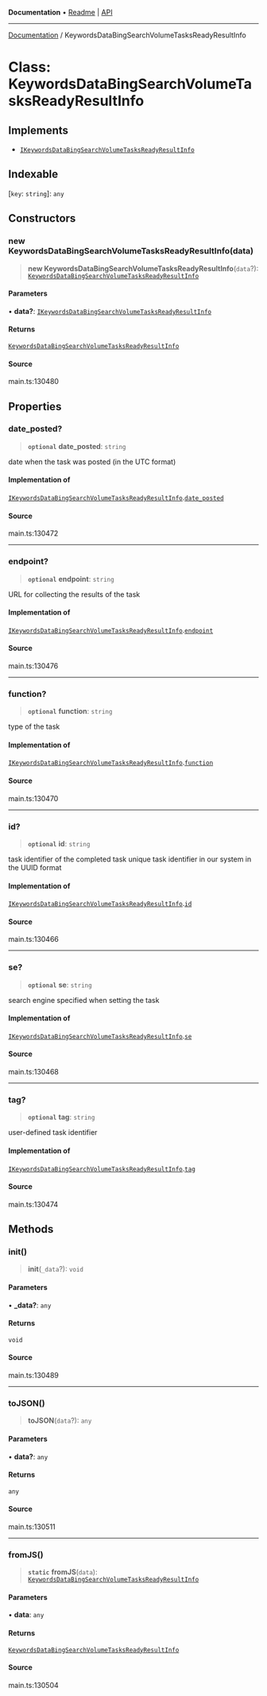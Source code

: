 **Documentation** • [Readme](../README.md) \| [API](../globals.md)

***

[Documentation](../README.md) / KeywordsDataBingSearchVolumeTasksReadyResultInfo

# Class: KeywordsDataBingSearchVolumeTasksReadyResultInfo

## Implements

- [`IKeywordsDataBingSearchVolumeTasksReadyResultInfo`](../interfaces/IKeywordsDataBingSearchVolumeTasksReadyResultInfo.md)

## Indexable

 \[`key`: `string`\]: `any`

## Constructors

### new KeywordsDataBingSearchVolumeTasksReadyResultInfo(data)

> **new KeywordsDataBingSearchVolumeTasksReadyResultInfo**(`data`?): [`KeywordsDataBingSearchVolumeTasksReadyResultInfo`](KeywordsDataBingSearchVolumeTasksReadyResultInfo.md)

#### Parameters

• **data?**: [`IKeywordsDataBingSearchVolumeTasksReadyResultInfo`](../interfaces/IKeywordsDataBingSearchVolumeTasksReadyResultInfo.md)

#### Returns

[`KeywordsDataBingSearchVolumeTasksReadyResultInfo`](KeywordsDataBingSearchVolumeTasksReadyResultInfo.md)

#### Source

main.ts:130480

## Properties

### date\_posted?

> **`optional`** **date\_posted**: `string`

date when the task was posted (in the UTC format)

#### Implementation of

[`IKeywordsDataBingSearchVolumeTasksReadyResultInfo`](../interfaces/IKeywordsDataBingSearchVolumeTasksReadyResultInfo.md).[`date_posted`](../interfaces/IKeywordsDataBingSearchVolumeTasksReadyResultInfo.md#date_posted)

#### Source

main.ts:130472

***

### endpoint?

> **`optional`** **endpoint**: `string`

URL for collecting the results of the task

#### Implementation of

[`IKeywordsDataBingSearchVolumeTasksReadyResultInfo`](../interfaces/IKeywordsDataBingSearchVolumeTasksReadyResultInfo.md).[`endpoint`](../interfaces/IKeywordsDataBingSearchVolumeTasksReadyResultInfo.md#endpoint)

#### Source

main.ts:130476

***

### function?

> **`optional`** **function**: `string`

type of the task

#### Implementation of

[`IKeywordsDataBingSearchVolumeTasksReadyResultInfo`](../interfaces/IKeywordsDataBingSearchVolumeTasksReadyResultInfo.md).[`function`](../interfaces/IKeywordsDataBingSearchVolumeTasksReadyResultInfo.md#function)

#### Source

main.ts:130470

***

### id?

> **`optional`** **id**: `string`

task identifier of the completed task
unique task identifier in our system in the UUID format

#### Implementation of

[`IKeywordsDataBingSearchVolumeTasksReadyResultInfo`](../interfaces/IKeywordsDataBingSearchVolumeTasksReadyResultInfo.md).[`id`](../interfaces/IKeywordsDataBingSearchVolumeTasksReadyResultInfo.md#id)

#### Source

main.ts:130466

***

### se?

> **`optional`** **se**: `string`

search engine specified when setting the task

#### Implementation of

[`IKeywordsDataBingSearchVolumeTasksReadyResultInfo`](../interfaces/IKeywordsDataBingSearchVolumeTasksReadyResultInfo.md).[`se`](../interfaces/IKeywordsDataBingSearchVolumeTasksReadyResultInfo.md#se)

#### Source

main.ts:130468

***

### tag?

> **`optional`** **tag**: `string`

user-defined task identifier

#### Implementation of

[`IKeywordsDataBingSearchVolumeTasksReadyResultInfo`](../interfaces/IKeywordsDataBingSearchVolumeTasksReadyResultInfo.md).[`tag`](../interfaces/IKeywordsDataBingSearchVolumeTasksReadyResultInfo.md#tag)

#### Source

main.ts:130474

## Methods

### init()

> **init**(`_data`?): `void`

#### Parameters

• **\_data?**: `any`

#### Returns

`void`

#### Source

main.ts:130489

***

### toJSON()

> **toJSON**(`data`?): `any`

#### Parameters

• **data?**: `any`

#### Returns

`any`

#### Source

main.ts:130511

***

### fromJS()

> **`static`** **fromJS**(`data`): [`KeywordsDataBingSearchVolumeTasksReadyResultInfo`](KeywordsDataBingSearchVolumeTasksReadyResultInfo.md)

#### Parameters

• **data**: `any`

#### Returns

[`KeywordsDataBingSearchVolumeTasksReadyResultInfo`](KeywordsDataBingSearchVolumeTasksReadyResultInfo.md)

#### Source

main.ts:130504
